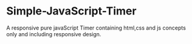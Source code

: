 # Simple-JavaScript-Timer
A responsive pure javaScript Timer containing html,css and js concepts only and including responsive design.

